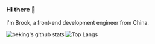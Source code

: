 ### Hi there 👋

<!--
**Beking0912/Beking0912** is a ✨ _special_ ✨ repository because its `README.md` (this file) appears on your GitHub profile.

Here are some ideas to get you started:

- 🔭 I’m currently working on Modao
- 🌱 I’m currently learning ...
- 👯 I’m looking to collaborate on ...
- 🤔 I’m looking for help with ...
- 💬 Ask me about ...
- 📫 How to reach me: ...
- 😄 Pronouns: ...
- ⚡ Fun fact: ...
-->
I'm Brook, a front-end development engineer from China.

![beking's github stats](https://github-readme-stats.vercel.app/api?username=Beking0912&show_icons=true)
![Top Langs](https://github-readme-stats.vercel.app/api/top-langs/?username=Beking0912&layout=compact)
